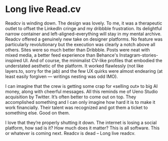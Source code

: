 # Long live Read.cv

Readcv is winding down. The design was lovely. To me, it was a therapeutic outlet to offset the LinkedIn cringe and my dribbble frustration. Its delightful narrow container and left-aligned-everything will stay in my mental archive. Readcv offered a genuinely new take on designer platforms. No feature was particularly revolutionary but the execution was clearly a notch above all others. Sites were so much better than Dribbble. Posts were neat with mixed media, a better feed experience than Behance's Instagram-stories-inspired UI. And of course, the minimalist CV-like profiles that embodied the understated aesthetic of the platform. It worked flawlessly (not like layers.to, sorry for the jab) and the few UX quirks were almost endearing (at least easily forgiven — writings nesting was odd IMO).

I can imagine that the crew is getting some crap for «selling out» to big AI money, along with cheerful messages. All this reminds me of Ueno Studio acquisition by Twitter. It’s often better to come out on top. They accomplished something and I can only imagine how hard it is to make it work financially. Their talent was recognized and got them a ticket to something else. Good on them.

I love that they’re properly shutting it down. The internet is losing a social platform, how sad is it? How much does it matter? This is all software. This or whatever is coming next. Readcv is dead – Long live readcv.